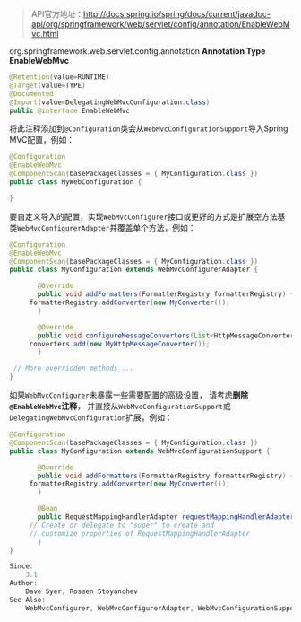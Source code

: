 >API官方地址：<http://docs.spring.io/spring/docs/current/javadoc-api/org/springframework/web/servlet/config/annotation/EnableWebMvc.html>

org.springframework.web.servlet.config.annotation **Annotation Type EnableWebMvc**

```java
@Retention(value=RUNTIME)
@Target(value=TYPE)
@Documented
@Import(value=DelegatingWebMvcConfiguration.class)
public @interface EnableWebMvc
```
将此注释添加到`@Configuration`类会从`WebMvcConfigurationSupport`导入Spring MVC配置，例如：
```java
@Configuration
@EnableWebMvc
@ComponentScan(basePackageClasses = { MyConfiguration.class })
public class MyWebConfiguration {

}
```
要自定义导入的配置，实现`WebMvcConfigurer`接口或更好的方式是扩展空方法基类`WebMvcConfigurerAdapter`并覆盖单个方法，例如：
```java
@Configuration
@EnableWebMvc
@ComponentScan(basePackageClasses = { MyConfiguration.class })
public class MyConfiguration extends WebMvcConfigurerAdapter {

       @Override
       public void addFormatters(FormatterRegistry formatterRegistry) {
     formatterRegistry.addConverter(new MyConverter());
       }

       @Override
       public void configureMessageConverters(List<HttpMessageConverter<?>> converters) {
     converters.add(new MyHttpMessageConverter());
       }

 // More overridden methods ...
}
```
如果`WebMvcConfigurer`未暴露一些需要配置的高级设置， 请考虑**删除`@EnableWebMvc`注释**，
并直接从`WebMvcConfigurationSupport`或`DelegatingWebMvcConfiguration`扩展，例如：
```java
@Configuration
@ComponentScan(basePackageClasses = { MyConfiguration.class })
public class MyConfiguration extends WebMvcConfigurationSupport {

       @Override
       public void addFormatters(FormatterRegistry formatterRegistry) {
     formatterRegistry.addConverter(new MyConverter());
       }

       @Bean
       public RequestMappingHandlerAdapter requestMappingHandlerAdapter() {
     // Create or delegate to "super" to create and
     // customize properties of RequestMappingHandlerAdapter
       }
}
```

```java
Since:
    3.1
Author:
    Dave Syer, Rossen Stoyanchev
See Also:
    WebMvcConfigurer, WebMvcConfigurerAdapter, WebMvcConfigurationSupport, DelegatingWebMvcConfiguration 
```
